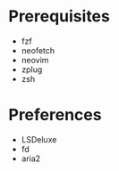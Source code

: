 Prerequisites
=============

- fzf
- neofetch
- neovim
- zplug
- zsh

Preferences
===========

- LSDeluxe
- fd
- aria2
